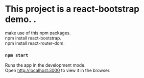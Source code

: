 # This project is a react-bootstrap demo. .<br />
make use of this npm packages.<br />
npm install react-bootstrap.<br />
npm install react-router-dom.<br />

### `npm start`

Runs the app in the development mode.<br />
Open [http://localhost:3000](http://localhost:3000) to view it in the browser.


